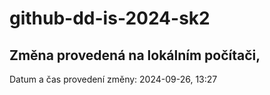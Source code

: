# github-dd-is-2024-sk2


## Změna provedená na lokálním počítači,
Datum a čas provedení změny: 2024-09-26, 13:27

